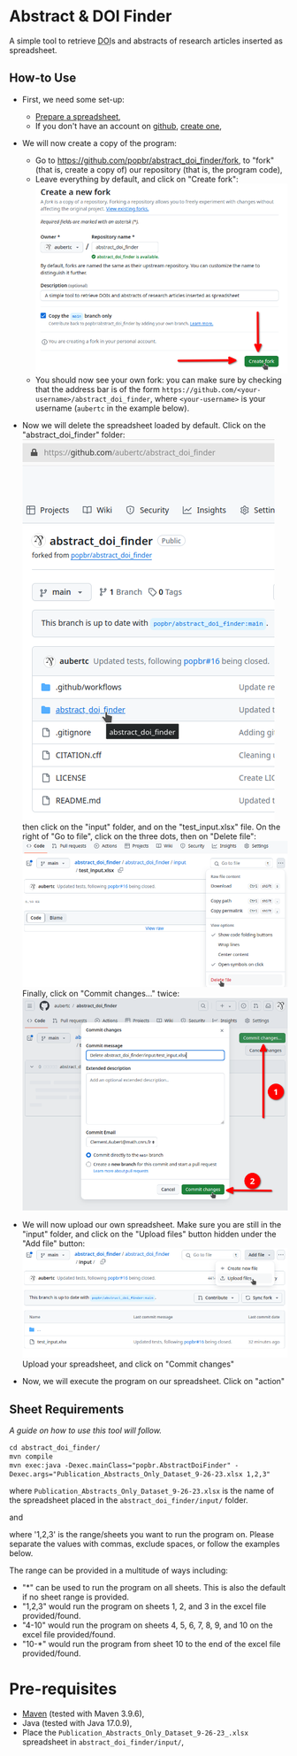 # Abstract & DOI Finder

A simple tool to retrieve <abbr title="Digital Object Identifier">DOI</abbr>s and abstracts of research articles inserted as spreadsheet.

## How-to Use

- First, we need some set-up:
    - [Prepare a spreadsheet](#sheet-requirements),
    - If you don't have an account on [github](https://github.com/), [create one](https://github.com/signup),

- We will now create a copy of the program:
    - Go to <https://github.com/popbr/abstract_doi_finder/fork>, to "fork" (that is, create a copy of) our repository (that is, the program code),
    - Leave everything by default, and click on "Create fork":
        ![](how_to/fork_in_github.png)
    - You should now see your own fork: you can make sure by checking that the address bar is of the form `https://github.com/<your-username>/abstract_doi_finder`, where `<your-username>` is your username (`aubertc` in the example below). 

- Now we will delete the spreadsheet loaded by default.
    Click on the "abstract_doi_finder" folder:
    ![](how_to/naviguate_in_github_1.png)
    then click on the "input" folder, and on the "test_input.xlsx" file. On the right of "Go to file", click on the three dots, then on "Delete file":
    ![](how_to/naviguate_in_github_4.png)
    Finally, click on "Commit changes…" twice:
    ![](how_to/naviguate_in_github_5.png)

- We will now upload our own spreadsheet.
    Make sure you are still in the "input" folder, and click on the "Upload files" button hidden under the "Add file" button:
    ![](how_to/naviguate_in_github_2.png)
    Upload your spreadsheet, and click on "Commit changes"
    
- Now, we will execute the program on our spreadsheet.
    Click on "action"



## Sheet Requirements




_A guide on how to use this tool will follow._

```
cd abstract_doi_finder/
mvn compile
mvn exec:java -Dexec.mainClass="popbr.AbstractDoiFinder" -Dexec.args="Publication_Abstracts_Only_Dataset_9-26-23.xlsx 1,2,3"
```

where `Publication_Abstracts_Only_Dataset_9-26-23.xlsx` is the name of the spreadsheet placed in the `abstract_doi_finder/input/` folder.

and

where '1,2,3' is the range/sheets you want to run the program on. Please separate the values with commas, exclude spaces, or follow the examples below.

The range can be provided in a multitude of ways including:

- "*" can be used to run the program on all sheets. This is also the default if no sheet range is provided.
- "1,2,3" would run the program on sheets 1, 2, and 3 in the excel file provided/found.
- "4-10" would run the program on sheets 4, 5, 6, 7, 8, 9, and 10 on the excel file provided/found.
- "10-*" would run the program from sheet 10 to the end of the excel file provided/found.

# Pre-requisites

- [Maven](https://maven.apache.org/install.html) (tested with Maven 3.9.6),
- Java (tested with Java 17.0.9),
- Place the `Publication_Abstracts_Only_Dataset_9-26-23_.xlsx` spreadsheet in `abstract_doi_finder/input/`,
